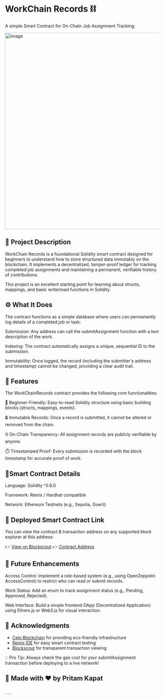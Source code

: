 # WorkChain Records ⛓️
A simple Smart Contract for On-Chain Job Assignment Tracking.

<img width="1187" height="642" alt="image" src="https://github.com/user-attachments/assets/571c34e6-2a2d-42d0-adca-f5b63acdb65b" />


## 📜 Project Description

WorkChain Records is a foundational Solidity smart contract designed for beginners to understand how to store structured data immutably on the blockchain. It implements a decentralized, tamper-proof ledger for tracking completed job assignments and maintaining a permanent, verifiable history of contributions.

This project is an excellent starting point for learning about structs, mappings, and basic write/read functions in Solidity.

## ⚙️ What It Does

The contract functions as a simple database where users can permanently log details of a completed job or task:

Submission: Any address can call the submitAssignment function with a text description of the work.

Indexing: The contract automatically assigns a unique, sequential ID to the submission.

Immutability: Once logged, the record (including the submitter's address and timestamp) cannot be changed, providing a clear audit trail.

## 🌟 Features

The WorkChainRecords contract provides the following core functionalities:

🧠 Beginner-Friendly: Easy-to-read Solidity structure using basic building blocks (structs, mappings, events).

🔒 Immutable Records: Once a record is submitted, it cannot be altered or removed from the chain.

⛓️ On-Chain Transparency: All assignment records are publicly verifiable by anyone.

⏱️ Timestamped Proof: Every submission is recorded with the block timestamp for accurate proof of work.

## 📄Smart Contract Details

Language: Solidity ^0.8.0

Framework: Remix / Hardhat compatible

Network: Ethereum Testnets (e.g., Sepolia, Goerli)

## 🔗 Deployed Smart Contract Link

You can view the contract & transaction address on any supported block explorer at this address:

👉 [View on Blockscout](https://celo-sepolia.blockscout.com/tx/0xca954b0474426311c868b6a8fbb9a5447c395242ec9864113e47585d774a547b)
👉 [Contract Address](https://repo.sourcify.dev/11142220/0x9c7702eCdd3Ad39573B445E0295e03e3106dd036)

## 🧩 Future Enhancements

Access Control: Implement a role-based system (e.g., using OpenZeppelin AccessControl) to restrict who can read or submit records.

Work Status: Add an enum to track assignment status (e.g., Pending, Approved, Rejected).

Web Interface: Build a simple frontend DApp (Decentralized Application) using Ethers.js or Web3.js for visual interaction.

## 🙌 Acknowledgments

* [Celo Blockchain](https://celo.org/) for providing eco-friendly infrastructure
* [Remix IDE](https://remix.ethereum.org/) for easy smart contract testing
* [Blockscout](https://blockscout.com/) for transparent transaction viewing

💡 Pro Tip: Always check the gas cost for your submitAssignment transaction before deploying to a live network!

## 🧠 Made with ❤️ by Pritam Kapat
```

---
